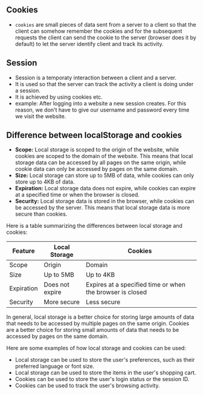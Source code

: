 ## Cookies

- `cookies` are small pieces of data sent from a server to a client so that the client can somehow remember the cookies and for the subsequent requests the client can send the cookie to the server (browser does it by default) to let the server identify client and track its activity.

## Session

- Session is a temporaty interaction between a client and a server.
- It is used so that the server can track the activity a client is doing under a session.
- It is achieved by using cookies etc.
- example: After logging into a website a new session creates. For this reason, we don't have to give our username and password every time we visit the website.

## Difference between localStorage and cookies

- **Scope:** Local storage is scoped to the origin of the website, while cookies are scoped to the domain of the website. This means that local storage data can be accessed by all pages on the same origin, while cookie data can only be accessed by pages on the same domain.
- **Size:** Local storage can store up to 5MB of data, while cookies can only store up to 4KB of data.
- **Expiration:** Local storage data does not expire, while cookies can expire at a specified time or when the browser is closed.
- **Security:** Local storage data is stored in the browser, while cookies can be accessed by the server. This means that local storage data is more secure than cookies.

Here is a table summarizing the differences between local storage and cookies:

| Feature    | Local Storage   | Cookies                                                   |
| ---------- | --------------- | --------------------------------------------------------- |
| Scope      | Origin          | Domain                                                    |
| Size       | Up to 5MB       | Up to 4KB                                                 |
| Expiration | Does not expire | Expires at a specified time or when the browser is closed |
| Security   | More secure     | Less secure                                               |

In general, local storage is a better choice for storing large amounts of data that needs to be accessed by multiple pages on the same origin. Cookies are a better choice for storing small amounts of data that needs to be accessed by pages on the same domain.

Here are some examples of how local storage and cookies can be used:

- Local storage can be used to store the user's preferences, such as their preferred language or font size.
- Local storage can be used to store the items in the user's shopping cart.
- Cookies can be used to store the user's login status or the session ID.
- Cookies can be used to track the user's browsing activity.
